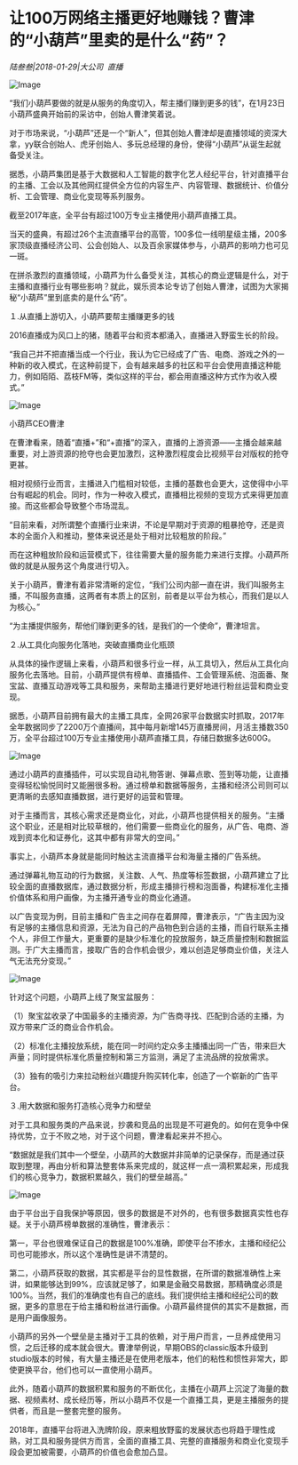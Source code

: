 # 让100万网络主播更好地赚钱？曹津的“小葫芦”里卖的是什么“药”？

*陆叁叁|2018-01-29|大公司 
                                                直播*

![Image](http://si1.go2yd.com/get-image/0KL9sjBCBQO)

“我们小葫芦要做的就是从服务的角度切入，帮主播们赚到更多的钱”，在1月23日小葫芦盛典开始前的采访中，创始人曹津笑着说。

对于市场来说，“小葫芦”还是一个“新人”，但其创始人曹津却是直播领域的资深大拿，yy联合创始人、虎牙创始人、多玩总经理的身份，使得“小葫芦”从诞生起就备受关注。

据悉，小葫芦集团是基于大数据和人工智能的数字化艺人经纪平台，针对直播平台的主播、工会以及其他网红提供全方位的内容生产、内容管理、数据统计、价值分析、工会管理、商业化变现等系列服务。

截至2017年底，全平台有超过100万专业主播使用小葫芦直播工具。

当天的盛典，有超过26个主流直播平台的高管，100多位一线明星级主播，200多家顶级直播经济公司、公会创始人、以及百余家媒体参与，小葫芦的影响力也可见一斑。

在拼杀激烈的直播领域，小葫芦为什么备受关注，其核心的商业逻辑是什么，对于主播和直播行业有哪些影响？就此，娱乐资本论专访了创始人曹津，试图为大家揭秘“小葫芦”里到底卖的是什么“药”。

１.从直播上游切入，小葫芦要帮主播赚更多的钱

2016直播成为风口上的猪，随着平台和资本都涌入，直播进入野蛮生长的阶段。

“我自己并不把直播当成一个行业，我认为它已经成了广告、电商、游戏之外的一种新的收入模式，在这种前提下，会有越来越多的社区和平台会使用直播这种能力，例如陌陌、荔枝FM等，类似这样的平台，都会用直播这种方式作为收入模式。”

![Image](http://si1.go2yd.com/get-image/0KL9sgrhAae)

小葫芦CEO曹津

在曹津看来，随着“直播+”和“+直播”的深入，直播的上游资源——主播会越来越重要，对上游资源的抢夺也会更加激烈，这种激烈程度会比视频平台对版权的抢夺更甚。

相对视频行业而言，主播进入门槛相对较低，主播的基数也会更大，这使得中小平台有崛起的机会。同时，作为一种收入模式，直播相比视频的变现方式来得更加直接。而这些都会导致整个市场混乱。

“目前来看，对所谓整个直播行业来讲，不论是早期对于资源的粗暴抢夺，还是资本的全面介入和推动，整体来说还是处于相对比较粗放的阶段。”

而在这种粗放阶段和运营模式下，往往需要大量的服务能力来进行支撑。小葫芦所做的就是从服务这个角度进行切入。

关于小葫芦，曹津有着非常清晰的定位，“我们公司内部一直在讲，我们叫服务主播，不叫服务直播，这两者有本质上的区别，前者是以平台为核心，而我们是以人为核心。”

“为主播提供服务，帮他们赚到更多的钱，是我们的一个使命”，曹津坦言。

２.从工具化向服务化落地，突破直播商业化瓶颈

从具体的操作逻辑上来看，小葫芦和很多行业一样，从工具切入，然后从工具化向服务化去落地。目前，小葫芦提供有榜单、直播插件、工会管理系统、泡面番、聚宝盆、直播互动游戏等工具和服务，来帮助主播进行更好地进行粉丝运营和商业变现。

据悉，小葫芦目前拥有最大的主播工具库，全网26家平台数据实时抓取，2017年全年数据同步了2200万个直播间，其中每月新增145万直播房间，月活主播数350万，全平台超过100万专业主播使用小葫芦直播工具，存储日数据多达600G。

![Image](http://si1.go2yd.com/get-image/0KL9sjSm4ps)

通过小葫芦的直播插件，可以实现自动礼物答谢、弹幕点歌、签到等功能，让直播变得轻松愉悦同时又能圈很多粉。通过榜单和数据等服务，主播和经济公司则可以更清晰的去感知直播数据，进行更好的运营和管理。

对于主播而言，其核心需求还是商业化，对此，小葫芦也提供相关的服务。“主播这个职业，还是相对比较草根的，他们需要一些商业化的服务，从广告、电商、游戏到资本化和证券化，这其中都有非常大的空间。”

事实上，小葫芦本身就是能同时触达主流直播平台和海量主播的广告系统。

通过弹幕礼物互动的行为数据，关注数、人气、热度等标签数据，小葫芦建立了比较全面的直播数据库，通过数据分析，形成主播排行榜和泡面番，构建标准化主播价值体系和用户画像，为主播开通专业的商业化通道。

以广告变现为例，目前主播和广告主之间存在着屏障，曹津表示，“广告主因为没有足够的主播信息和资源，无法为自己的产品物色到合适的主播，而自行联系主播个人，非但工作量大，更重要的是缺少标准化的投放服务，缺乏质量控制和数据监测。于广大主播而言，接取广告的合作机会很少，难以创造足够商业价值，关注人气无法充分变现。”

![Image](http://si1.go2yd.com/get-image/0KL9sdTz6QK)

针对这个问题，小葫芦上线了聚宝盆服务：

（1）聚宝盆收录了中国最多的主播资源，为广告商寻找、匹配到合适的主播，为双方带来广泛的商业合作机会。

（2）标准化主播投放系统，能在同一时间约定众多主播播出同一广告，带来巨大声量；同时提供标准化质量控制和第三方监测，满足了主流品牌的投放需求。

（3）独有的吸引力来拉动粉丝兴趣提升购买转化率，创造了一个崭新的广告平台。

３.用大数据和服务打造核心竞争力和壁垒

对于工具和服务类的产品来说，抄袭和竞品的出现是不可避免的。如何在竞争中保持优势，立于不败之地，对于这个问题，曹津看起来并不担心。

“数据就是我们其中一个壁垒，小葫芦的大数据并非简单的记录保存，而是通过获取到整理，再由分析和算法整套体系来完成的，就这样一点一滴积累起来，形成我们的核心竞争力，数据积累越久，我们的壁垒越高。”

![Image](http://si1.go2yd.com/get-image/0KL9sheKB4S)

由于平台出于自我保护等原因，很多的数据是不对外的，也有很多数据真实性也存疑。关于小葫芦榜单数据的准确性，曹津表示：

第一，平台也很难保证自己的数据是100%准确，即使平台不掺水，主播和经纪公司也可能掺水，所以这个准确性是讲不清楚的。

第二，小葫芦获取的数据，其实都是平台的显性数据，在所谓的数据准确性上来讲，如果能够达到99%，应该就足够了，如果是金融交易数据，那精确度必须是100%。当然，我们的准确度也有自己的底线。我们提供给主播和经纪公司的数据，更多的意思在于给主播和粉丝进行画像。小葫芦最终提供的其实不是数据，而是用户画像服务。

小葫芦的另外一个壁垒是主播对于工具的依赖，对于用户而言，一旦养成使用习惯，之后迁移的成本就会很大。曹津举例说，早期OBS的classic版本升级到studio版本的时候，有大量主播还是在使用老版本，他们的粘性和惯性非常大，即使更换平台，他们也可以一直使用小葫芦。

此外，随着小葫芦的数据积累和服务的不断优化，主播在小葫芦上沉淀了海量的数据、视频素材、成长经历等，所以小葫芦不仅是一个直播工具，更是主播服务的提供者，而且是一整套完整的服务。

2018年，直播平台将进入洗牌阶段，原来粗放野蛮的发展状态也将趋于理性成熟，对工具和服务提供方而言，全面的直播工具、完整的直播服务和商业化变现手段会更加被需要，小葫芦的价值也会愈加凸显。

